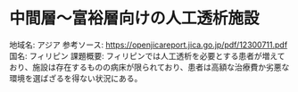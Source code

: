 # 中間層～富裕層向けの人工透析施設

地域名: アジア
参考ソース: https://openjicareport.jica.go.jp/pdf/12300711.pdf
国名: フィリピン
課題概要: フィリピンでは人工透析を必要とする患者が増えており、施設は存在するものの病床が限られており、患者は高額な治療費か劣悪な環境を選ばざるを得ない状況にある。